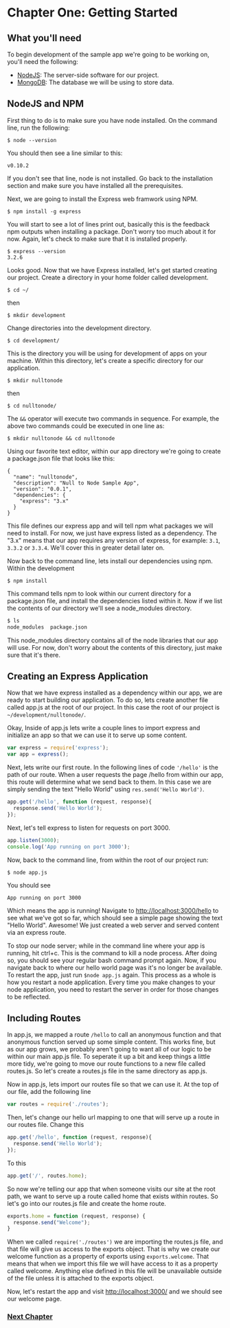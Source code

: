 # Chapter One: Getting Started

## What you'll need

To begin development of the sample app we're going to be working on, you'll need the following:

  - <a href="http://nodejs.org/" target="_blank">NodeJS</a>: The server-side software for our project.
  - <a href="http://www.mongodb.org/downloads" target="_blank">MongoDB</a>: The database we will be using to store data.

## NodeJS and NPM

First thing to do is to make sure you have node installed. On the command line, run the following:

`$ node --version`

You should then see a line similar to this:

`v0.10.2`

If you don't see that line, node is not installed. Go back to the installation section and make sure you have installed all the prerequisites.

Next, we are going to install the Express web framwork using NPM.

`$ npm install -g express`

You will start to see a lot of lines print out, basically this is the feedback npm outputs when installing a package. Don't worry too much about it for now. Again, let's check to make sure that it is installed properly.

```
$ express --version
3.2.6
```
Looks good. Now that we have Express installed, let's get started creating our project. Create a directory in your home folder called development.

`$ cd ~/`

then

`$ mkdir development`

Change directories into the development directory.

`$ cd development/`

This is the directory you will be using for development of apps on your machine. Within this directory, let's create a specific directory for our application.

`$ mkdir nulltonode`

then

`$ cd nulltonode/`

The `&&` operator will execute two commands in sequence. For example, the above two commands could be executed in one line as:

`$ mkdir nulltonode && cd nulltonode`

Using our favorite text editor, within our app directory we're going to create a package.json file that looks like this:

```
{
  "name": "nulltonode",
  "description": "Null to Node Sample App",
  "version": "0.0.1",
  "dependencies": {
    "express": "3.x"
  }
}
```

This file defines our express app and will tell npm what packages we will need to install. For now, we just have express listed as a dependency. The "3.x" means that our app requires any version of express, for example: `3.1`, `3.3.2` or `3.3.4`. We'll cover this in greater detail later on.

Now back to the command line, lets install our dependencies using npm. Within the development

`$ npm install`

This command tells npm to look within our current directory for a package.json file, and install the dependencies listed within it. Now if we list the contents of our directory we'll see a node_modules directory.

```bash
$ ls
node_modules  package.json
```

This node_modules directory contains all of the node libraries that our app will use. For now, don't worry about the contents of this directory, just make sure that it's there.

## Creating an Express Application

Now that we have express installed as a dependency within our app, we are ready to start building our application. To do so, lets create another file called app.js at the root of our project. In this case the root of our project is `~/development/nulltonode/`.

Okay, Inside of app.js lets write a couple lines to import express and initialize an app so that we can use it to serve up some content.

```javascript
var express = require('express');
var app = express();
```

Next, lets write our first route. In the following lines of code `'/hello'` is the path of our route. When a user requests the page /hello from within our app, this route will determine what we send back to them. In this case we are simply sending the text "Hello World" using `res.send('Hello World')`.

```javascript
app.get('/hello', function (request, response){
  response.send('Hello World');
});
```

Next, let's tell express to listen for requests on port 3000.

```javascript
app.listen(3000);
console.log('App running on port 3000');
```

Now, back to the command line, from within the root of our project run:

`$ node app.js`

You should see

`App running on port 3000`

Which means the app is running! Navigate to [http://localhost:3000/hello](http://localhost:3000/hello) to see what we've got so far, which should see a simple page showing the text "Hello World". Awesome! We just created a web server and served content via an express route.

To stop our node server; while in the command line where your app is running, hit ctrl+c. This is the command to kill a node process. After doing so, you should see your regular bash command prompt again. Now, if you navigate back to where our hello world page was it's no longer be available. To restart the app, just run `$node app.js` again. This process as a whole is how you restart a node application. Every time you make changes to your node application, you need to restart the server in order for those changes to be reflected.

## Including Routes

In app.js, we mapped a route `/hello` to call an anonymous function and that anonymous function served up some simple content. This works fine, but as our app grows, we probably aren't going to want all of our logic to be within our main app.js file. To seperate it up a bit and keep things a little more tidy, we're going to move our route functions to a new file called routes.js. So let's create a routes.js file in the same directory as app.js.

Now in app.js, lets import our routes file so that we can use it. At the top of our file, add the following line

```javascript
var routes = require('./routes');
```

Then, let's change our hello url mapping to one that will serve up a route in our routes file. Change this

```javascript
app.get('/hello', function (request, response){
  response.send('Hello World');
});
```

To this

```javascript
app.get('/', routes.home);
```

So now we're telling our app that when someone visits our site at the root path, we want to serve up a route called home that exists within routes. So let's go into our routes.js file and create the home route.

```javascript
exports.home = function (request, response) {
  response.send("Welcome");
}
```

When we called `require('./routes')` we are importing the routes.js file, and that file will give us access to the exports object. That is why we create our welcome function as a property of exports using `exports.welcome`. That means that when we import this file we will have access to it as a property called welcome. Anything else defined in this file will be unavailable outside of the file unless it is attached to the exports object. 

Now, let's restart the app and visit [http://localhost:3000/](http://localhost:3000/) and we should see our welcome page.

### [Next Chapter](github.com/NullToNode/Book/blob/master/chapter-2.md)
